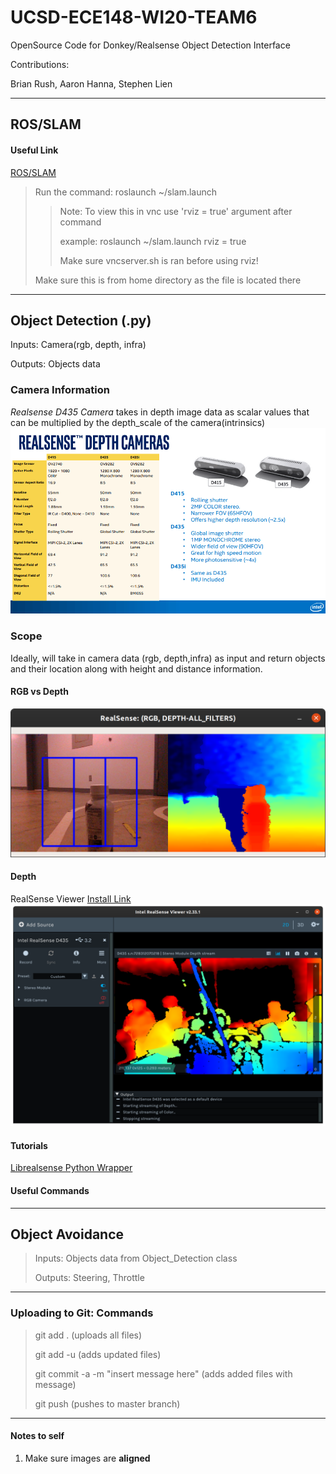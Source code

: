 # UCSD-ECE148-WI20-TEAM6
OpenSource Code for Donkey/Realsense Object Detection Interface

Contributions: 

Brian Rush, Aaron Hanna, Stephen Lien

---
## ROS/SLAM
#### Useful Link
[ROS/SLAM](https://mc.ai/intel-realsense-3d-camera-for-robotics-slam-with-code/)
> Run the command: roslaunch ~/slam.launch
> > Note: To view this in vnc use 'rviz = true' argument after command
> > 
> > example: roslaunch ~/slam.launch rviz = true
> > 
> > Make sure vncserver.sh is ran before using rviz!
>
> Make sure this is from home directory as the file is located there
>
---
## Object Detection (.py)
Inputs: Camera(rgb, depth, infra)

Outputs: Objects data
### Camera Information
*Realsense D435 Camera* takes in depth image data as scalar values that
can be multiplied by the depth_scale of the camera(intrinsics)
![Realsense Camera](Realsense-D400-Cameras.png)
### Scope
Ideally, will take in camera data (rgb, depth,infra) as input
and return objects and their location along with height and distance
information.

#### RGB vs Depth
![RGB vs Depth](rgb_depth.png)

#### Depth
RealSense Viewer [Install Link](https://github.com/IntelRealSense/librealsense/blob/master/doc/installation.md)
![depth](depth.png)
#### Tutorials
[Librealsense Python Wrapper](https://github.com/IntelRealSense/librealsense/tree/master/wrappers/python)

#### Useful Commands

---
## Object Avoidance
>Inputs: Objects data from Object_Detection class
>
>Outputs: Steering, Throttle
>
>

---
### Uploading to Git: Commands
>git add . (uploads all files)
>
>git add -u (adds updated files)
>
>git commit -a -m "insert message here" (adds added files with message)
>
>git push (pushes to master branch)
---
#### Notes to self
1. Make sure images are **aligned**

